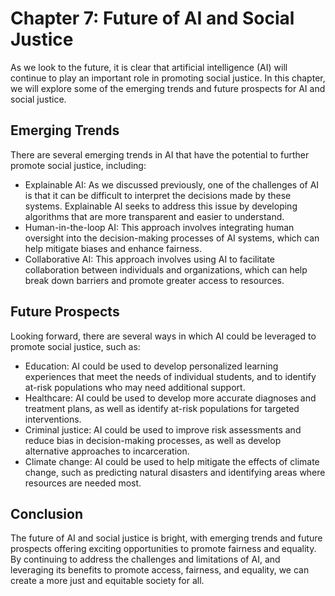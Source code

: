 Chapter 7: Future of AI and Social Justice
==========================================

As we look to the future, it is clear that artificial intelligence (AI) will continue to play an important role in promoting social justice. In this chapter, we will explore some of the emerging trends and future prospects for AI and social justice.

Emerging Trends
---------------

There are several emerging trends in AI that have the potential to further promote social justice, including:

* Explainable AI: As we discussed previously, one of the challenges of AI is that it can be difficult to interpret the decisions made by these systems. Explainable AI seeks to address this issue by developing algorithms that are more transparent and easier to understand.
* Human-in-the-loop AI: This approach involves integrating human oversight into the decision-making processes of AI systems, which can help mitigate biases and enhance fairness.
* Collaborative AI: This approach involves using AI to facilitate collaboration between individuals and organizations, which can help break down barriers and promote greater access to resources.

Future Prospects
----------------

Looking forward, there are several ways in which AI could be leveraged to promote social justice, such as:

* Education: AI could be used to develop personalized learning experiences that meet the needs of individual students, and to identify at-risk populations who may need additional support.
* Healthcare: AI could be used to develop more accurate diagnoses and treatment plans, as well as identify at-risk populations for targeted interventions.
* Criminal justice: AI could be used to improve risk assessments and reduce bias in decision-making processes, as well as develop alternative approaches to incarceration.
* Climate change: AI could be used to help mitigate the effects of climate change, such as predicting natural disasters and identifying areas where resources are needed most.

Conclusion
----------

The future of AI and social justice is bright, with emerging trends and future prospects offering exciting opportunities to promote fairness and equality. By continuing to address the challenges and limitations of AI, and leveraging its benefits to promote access, fairness, and equality, we can create a more just and equitable society for all.
